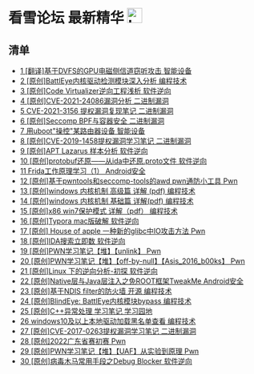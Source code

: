 # 看雪论坛 最新精华 <img src="https://file.ipadown.com/tophub/assets/images/media/bbs.pediy.com.png_50x50.png" width="30" alt="Logo"></img>

## 清单

* [1 [翻译]基于DVFS的GPU电磁侧信道窃听攻击 智能设备](https://bbs.pediy.com/thread-273554.htm)
* [2 [原创]BattlEye内核驱动检测模块深入分析 编程技术](https://bbs.pediy.com/thread-273548.htm)
* [3 [原创]Code Virtualizer逆向工程浅析 软件逆向](https://bbs.pediy.com/thread-273533.htm)
* [4 [原创]CVE-2021-24086漏洞分析 二进制漏洞](https://bbs.pediy.com/thread-273526.htm)
* [5 CVE-2021-3156 提权漏洞复现笔记 二进制漏洞](https://bbs.pediy.com/thread-273504.htm)
* [6 [原创]Seccomp BPF与容器安全 二进制漏洞](https://bbs.pediy.com/thread-273495.htm)
* [7 用uboot"操控"某路由器设备 智能设备](https://bbs.pediy.com/thread-273494.htm)
* [8 [原创]CVE-2019-1458提权漏洞学习笔记 二进制漏洞](https://bbs.pediy.com/thread-273474.htm)
* [9 [原创]APT Lazarus 样本分析 软件逆向](https://bbs.pediy.com/thread-273460.htm)
* [10 [原创]protobuf还原——从ida中还原.proto文件 软件逆向](https://bbs.pediy.com/thread-273455.htm)
* [11 Frida工作原理学习（1） Android安全](https://bbs.pediy.com/thread-273450.htm)
* [12 [原创]基于pwntools和seccomp-tools的awd pwn通防小工具 Pwn](https://bbs.pediy.com/thread-273437.htm)
* [13 [原创]windows 内核机制 高级篇 详解 (pdf) 编程技术](https://bbs.pediy.com/thread-273424.htm)
* [14 [原创]windows 内核机制 基础篇 详解(pdf) 编程技术](https://bbs.pediy.com/thread-273423.htm)
* [15 [原创]x86 win7保护模式 详解（pdf） 编程技术](https://bbs.pediy.com/thread-273422.htm)
* [16 [原创]Typora mac版破解 软件逆向](https://bbs.pediy.com/thread-273420.htm)
* [17 [原创] House of apple 一种新的glibc中IO攻击方法 Pwn](https://bbs.pediy.com/thread-273418.htm)
* [18 [原创]IDA搜索立即数 软件逆向](https://bbs.pediy.com/thread-273406.htm)
* [19 [原创]PWN学习笔记【堆】【unlink】 Pwn](https://bbs.pediy.com/thread-273402.htm)
* [20 [原创]PWN学习笔记【堆】【off-by-null】【Asis_2016_b00ks】 Pwn](https://bbs.pediy.com/thread-273374.htm)
* [21 [原创]Linux 下的逆向分析-初探 软件逆向](https://bbs.pediy.com/thread-273363.htm)
* [22 [原创]Native层与Java层注入之免ROOT框架TweakMe Android安全](https://bbs.pediy.com/thread-273361.htm)
* [23 [原创]基于NDIS filter的防火墙 开源 编程技术](https://bbs.pediy.com/thread-273344.htm)
* [24 [原创]BlindEye: BattlEye内核模块bypass 编程技术](https://bbs.pediy.com/thread-273334.htm)
* [25 [原创]C++异常处理 学习笔记 学习园地](https://bbs.pediy.com/thread-273332.htm)
* [26 windows10及以上本地驱动加载黑名单查看 编程技术](https://bbs.pediy.com/thread-273316.htm)
* [27 [原创]CVE-2017-0263提权漏洞学习笔记 二进制漏洞](https://bbs.pediy.com/thread-273313.htm)
* [28 [原创]2022广东省赛初赛 Pwn](https://bbs.pediy.com/thread-273312.htm)
* [29 [原创]PWN学习笔记【堆】【UAF】从实验到原理 Pwn](https://bbs.pediy.com/thread-273308.htm)
* [30 [原创]病毒木马常用手段之Debug Blocker 软件逆向](https://bbs.pediy.com/thread-273294.htm)
